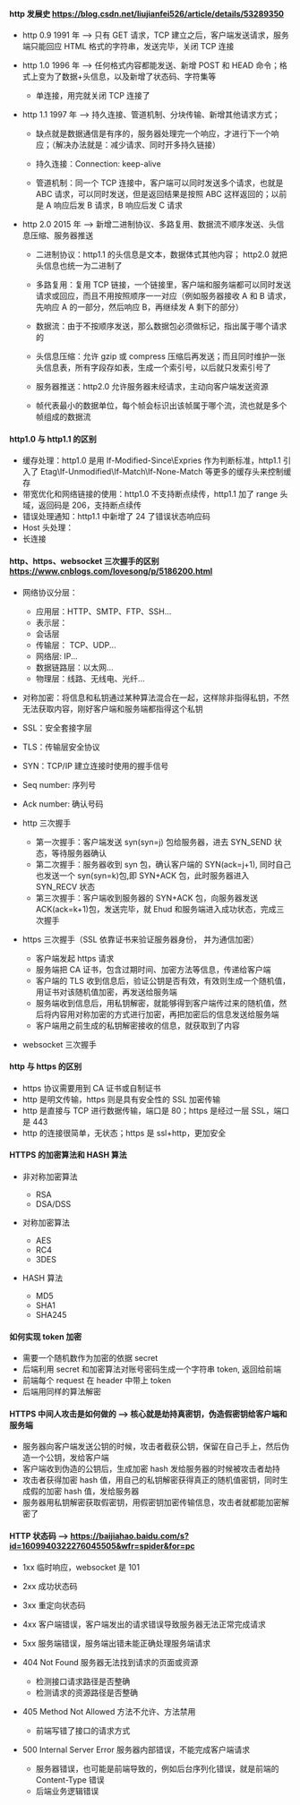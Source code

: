 #### http 发展史 https://blog.csdn.net/liujianfei526/article/details/53289350

- http 0.9 1991 年 --> 只有 GET 请求，TCP 建立之后，客户端发送请求，服务端只能回应 HTML 格式的字符串，发送完毕，关闭 TCP 连接

- http 1.0 1996 年 --> 任何格式内容都能发送、新增 POST 和 HEAD 命令；格式上变为了数据+头信息，以及新增了状态码、字符集等

  - 单连接，用完就关闭 TCP 连接了

- http 1.1 1997 年 --> 持久连接、管道机制、分块传输、新增其他请求方式；

  - 缺点就是数据通信是有序的，服务器处理完一个响应，才进行下一个响应；（解决办法就是：减少请求、同时开多持久链接）

  - 持久连接：Connection: keep-alive
  - 管道机制：同一个 TCP 连接中，客户端可以同时发送多个请求，也就是 ABC 请求，可以同时发送，但是返回结果是按照 ABC 这样返回的；以前是 A 响应后发 B 请求，B 响应后发 C 请求

- http 2.0 2015 年 --> 新增二进制协议、多路复用、数据流不顺序发送、头信息压缩、服务器推送

  - 二进制协议：http1.1 的头信息是文本，数据体式其他内容； http2.0 就把头信息也统一为二进制了
  - 多路复用：复用 TCP 链接，一个链接里，客户端和服务端都可以同时发送请求或回应，而且不用按照顺序一一对应（例如服务器接收 A 和 B 请求，先响应 A 的一部分，然后响应 B，再继续发 A 剩下的部分）
  - 数据流：由于不按顺序发送，那么数据包必须做标记，指出属于哪个请求的
  - 头信息压缩：允许 gzip 或 compress 压缩后再发送；而且同时维护一张头信息表，所有字段存如表，生成一个索引号，以后就只发索引号了
  - 服务器推送：http2.0 允许服务器未经请求，主动向客户端发送资源

  - 帧代表最小的数据单位，每个帧会标识出该帧属于哪个流，流也就是多个帧组成的数据流

#### http1.0 与 http1.1 的区别

- 缓存处理：http1.0 是用 If-Modified-Since\Expries 作为判断标准，http1.1 引入了 Etag\If-Unmodified\If-Match\If-None-Match 等更多的缓存头来控制缓存
- 带宽优化和网络链接的使用：http1.0 不支持断点续传，http1.1 加了 range 头域，返回码是 206，支持断点续传
- 错误处理通知：http1.1 中新增了 24 了错误状态响应码
- Host 头处理：
- 长连接

#### http、https、websocket 三次握手的区别 https://www.cnblogs.com/lovesong/p/5186200.html

- 网络协议分层：

  - 应用层：HTTP、SMTP、FTP、SSH...
  - 表示层：
  - 会话层
  - 传输层： TCP、UDP...
  - 网络层: IP...
  - 数据链路层：以太网...
  - 物理层：线路、无线电、光纤...

- 对称加密：将信息和私钥通过某种算法混合在一起，这样除非指得私钥，不然无法获取内容，刚好客户端和服务端都指得这个私钥

- SSL：安全套接字层
- TLS：传输层安全协议

- SYN：TCP/IP 建立连接时使用的握手信号
- Seq number: 序列号
- Ack number: 确认号码

- http 三次握手

  - 第一次握手：客户端发送 syn(syn=j) 包给服务器，进去 SYN_SEND 状态，等待服务器确认
  - 第二次握手：服务器收到 syn 包，确认客户端的 SYN(ack=j+1), 同时自己也发送一个 syn(syn=k)包,即 SYN+ACK 包，此时服务器进入 SYN_RECV 状态
  - 第三次握手：客户端收到服务器的 SYN+ACK 包，向服务器发送 ACK(ack=k+1)包，发送完毕，就 Ehud 和服务端进入成功状态，完成三次握手

- https 三次握手（SSL 依靠证书来验证服务器身份， 并为通信加密）

  - 客户端发起 https 请求
  - 服务端把 CA 证书，包含过期时间、加密方法等信息，传递给客户端
  - 客户端的 TLS 收到信息后，验证公钥是否有效，有效则生成一个随机值，用证书对该随机值加密，再发送给服务端
  - 服务端收到信息后，用私钥解密，就能够得到客户端传过来的随机值，然后将内容用对称加密的方式进行加密，再把加密后的信息发送给服务端
  - 客户端用之前生成的私钥解密接收的信息，就获取到了内容

- websocket 三次握手

#### http 与 https 的区别

- https 协议需要用到 CA 证书或自制证书
- http 是明文传输，https 则是具有安全性的 SSL 加密传输
- http 是直接与 TCP 进行数据传输，端口是 80；https 是经过一层 SSL，端口是 443
- http 的连接很简单，无状态；https 是 ssl+http，更加安全

#### HTTPS 的加密算法和 HASH 算法

- 非对称加密算法

  - RSA
  - DSA/DSS

- 对称加密算法

  - AES
  - RC4
  - 3DES

- HASH 算法
  - MD5
  - SHA1
  - SHA245

#### 如何实现 token 加密

- 需要一个随机数作为加密的依据 secret
- 后端利用 secret 和加密算法对账号密码生成一个字符串 token, 返回给前端
- 前端每个 request 在 header 中带上 token
- 后端用同样的算法解密

#### HTTPS 中间人攻击是如何做的 --> 核心就是劫持真密钥，伪造假密钥给客户端和服务端

- 服务器向客户端发送公钥的时候，攻击者截获公钥，保留在自己手上，然后伪造一个公钥，发给客户端
- 客户端收到伪造的公钥后，生成加密 hash 发给服务器的时候被攻击者劫持
- 攻击者获得加密 hash 值，用自己的私钥解密获得真正的随机值密钥，同时生成假的加密 hash 值，发给服务器
- 服务器用私钥解密获取假密钥，用假密钥加密传输信息，攻击者就都能加密解密了

#### HTTP 状态码 --> https://baijiahao.baidu.com/s?id=1609940322276045505&wfr=spider&for=pc

- 1xx 临时响应，websocket 是 101
- 2xx 成功状态码
- 3xx 重定向状态码
- 4xx 客户端错误，客户端发出的请求错误导致服务器无法正常完成请求
- 5xx 服务端错误，服务端出错未能正确处理服务端请求

- 404 Not Found 服务器无法找到请求的页面或资源

  - 检测接口请求路径是否整确
  - 检测请求的资源路径是否整确

- 405 Method Not Allowed 方法不允许、方法禁用

  - 前端写错了接口的请求方式

- 500 Internal Server Error 服务器内部错误，不能完成客户端请求

  - 服务器错误，也可能是前端导致的，例如后台序列化错误，就是前端的 Content-Type 错误
  - 后端业务逻辑错误

